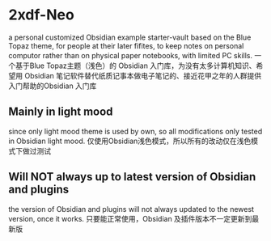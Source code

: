 # 2xdf-Neo
a personal customized Obsidian example starter-vault based on the Blue Topaz theme, for people at their later fifites, to keep notes on personal computor rather than on physical paper notebooks, with limited PC skills. 
一个基于Blue Topaz主题（浅色）的 Obsidian 入门库，为没有太多计算机知识、希望用 Obsidian 笔记软件替代纸质记事本做电子笔记的、接近花甲之年的人群提供入门帮助的Obsidian 入门库


## Mainly in light mood
since only light mood theme is used by own, so all modifications only tested in Obsidian light mood.
仅使用Obsidian浅色模式，所以所有的改动仅在浅色模式下做过测试

## Will NOT always up to latest version of Obsidian and plugins
the version of Obsidian and plugins will not always updated to the newest version, once it works.
只要能正常使用，Obsidian 及插件版本不一定更新到最新版


